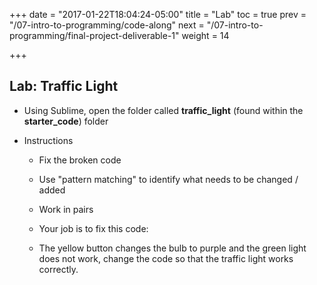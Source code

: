 
+++
date = "2017-01-22T18:04:24-05:00"
title = "Lab"
toc = true
prev = "/07-intro-to-programming/code-along"
next = "/07-intro-to-programming/final-project-deliverable-1"
weight = 14

+++

## Lab: Traffic Light

- Using Sublime, open the folder called **traffic_light** (found within the **starter_code**) folder

- Instructions

  - Fix the broken code

  - Use "pattern matching" to identify what needs to be changed / added

  - Work in pairs

  - Your job is to fix this code:

  - The yellow button changes the bulb to purple and the green light does not work, change the code so that the traffic light works correctly.

